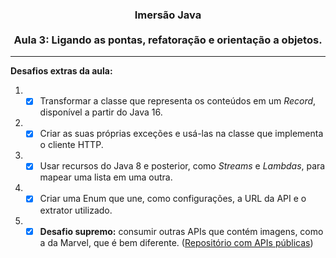 <h3><p align="center">Imersão Java<br/><br/>Aula 3: Ligando as pontas, refatoração e orientação a objetos.</p></h3>

<hr/>

<b>Desafios extras da aula:</b>

1. - [X] Transformar a classe que representa os conteúdos em um <i>Record</i>, disponível a partir do Java 16.

2. - [X] Criar as suas próprias exceções e usá-las na classe que implementa o cliente HTTP.

3. - [X] Usar recursos do Java 8 e posterior, como <i>Streams</i> e <i>Lambdas</i>, para mapear uma lista em uma outra.

4. - [X] Criar uma Enum que une, como configurações, a URL da API e o extrator utilizado.

5. - [X] <b>Desafio supremo:</b> consumir outras APIs que contém imagens, como a da Marvel, que é bem diferente. (<a href="https://github.com/public-apis/public-apis">Repositório com APIs públicas</a>)
